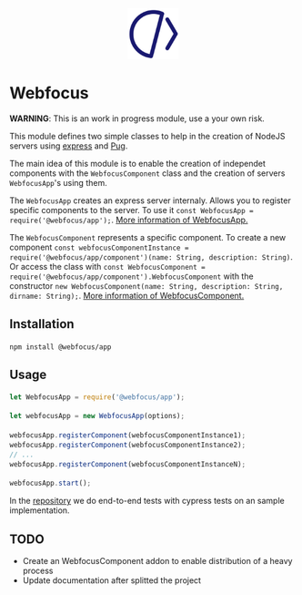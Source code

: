<p align="center">
    <img src="https://raw.githubusercontent.com/diogoalmiro/webfocus/main/static/favicon.svg" alt="Webfocus Logo" height="90">
</p>

# Webfocus

**WARNING**: This is an work in progress module, use a your own risk.

This module defines two simple classes to help in the creation of NodeJS servers using [express](https://expressjs.com/) and [Pug](https://pugjs.org/).

The main idea of this module is to enable the creation of independet components with the `WebfocusComponent` class and the creation of servers `WebfocusApp`'s using them.

The `WebfocusApp` creates an express server internaly.
Allows you to register specific components to the server.
To use it `const WebfocusApp = require('@webfocus/app');`.
[More information of WebfocusApp.](https://github.com/diogoalmiro/webfocus/blob/main/doc/webfocus-app.md)

The `WebfocusComponent` represents a specific component.
To create a new component `const webfocusComponentInstance = require('@webfocus/app/component')(name: String, description: String)`.
Or access the class with `const WebfocusComponent = require('@webfocus/app/component').WebfocusComponent` with the constructor `new WebfocusComponent(name: String, description: String, dirname: String);`.
[More information of WebfocusComponent.](https://github.com/diogoalmiro/webfocus/blob/main/doc/webfocus-component.md)

## Installation

`npm install @webfocus/app`

## Usage

```javascript
let WebfocusApp = require('@webfocus/app');

let webfocusApp = new WebfocusApp(options);

webfocusApp.registerComponent(webfocusComponentInstance1);
webfocusApp.registerComponent(webfocusComponentInstance2);
// ...
webfocusApp.registerComponent(webfocusComponentInstanceN);

webfocusApp.start();
```

In the [repository](https://github.com/diogoalmiro/webfocus-cypress-tests) we do end-to-end tests with cypress tests on an sample implementation.

## TODO
 
 - Create an WebfocusComponent addon to enable distribution of a heavy process
 - Update documentation after splitted the project